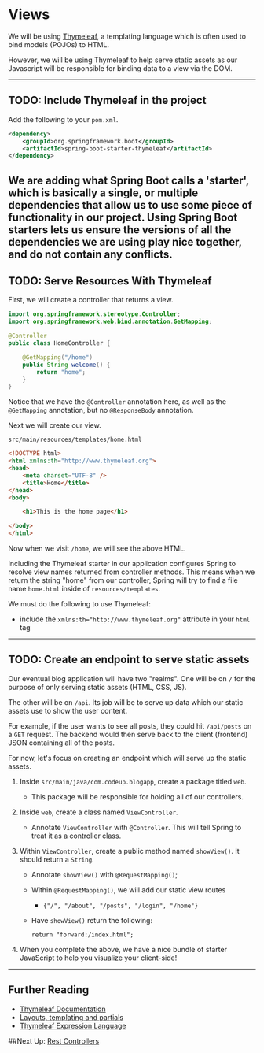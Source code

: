 # Views

We will be using [Thymeleaf](http://www.thymeleaf.org/), a templating language which is often 
used to bind models (POJOs) to HTML. 

However, we will be using Thymeleaf to help serve static assets as our Javascript will be responsible
for binding data to a view via the DOM.

---
## TODO: Include Thymeleaf in the project

Add the following to your `pom.xml`.

```xml
<dependency>
    <groupId>org.springframework.boot</groupId>
    <artifactId>spring-boot-starter-thymeleaf</artifactId>
</dependency>
```

We are adding what Spring Boot calls a 'starter', which is basically a single,
or multiple dependencies that allow us to use some piece of functionality in our
project. Using Spring Boot starters lets us ensure the versions of all the
dependencies we are using play nice together, and do not contain any conflicts.
---
## TODO: Serve Resources With Thymeleaf

First, we will create a controller that returns a view.

```java
import org.springframework.stereotype.Controller;
import org.springframework.web.bind.annotation.GetMapping;

@Controller
public class HomeController {

    @GetMapping("/home")
    public String welcome() {
        return "home";
    }
}
```

Notice that we have the `@Controller` annotation here, as well as the
`@GetMapping` annotation, but no `@ResponseBody` annotation.

Next we will create our view.

`src/main/resources/templates/home.html`

```html
<!DOCTYPE html>
<html xmlns:th="http://www.thymeleaf.org">
<head>
    <meta charset="UTF-8" />
    <title>Home</title>
</head>
<body>

    <h1>This is the home page</h1>

</body>
</html>
```

Now when we visit `/home`, we will see the above HTML.

Including the Thymeleaf starter in our application configures Spring to resolve
view names returned from controller methods. This means when we return the
string "home" from our controller, Spring will try to find a file name
`home.html` inside of `resources/templates`.

We must do the following to use Thymeleaf:

- include the `xmlns:th="http://www.thymeleaf.org"` attribute in your `html`
  tag

---
## TODO: Create an endpoint to serve static assets

Our eventual blog application will have two "realms". One will be on 
`/` for the purpose of only serving static assets (HTML, CSS, JS).

The other will be on `/api`. Its job will be to serve up data which our static assets use to show the user content.

For example, if the user wants to see all posts, they could hit `/api/posts` on a `GET` request. The backend would then serve back to the client (frontend) JSON containing all of the posts.

For now, let's focus on creating an endpoint which will serve up the static assets.

1. Inside `src/main/java/com.codeup.blogapp`, create a package titled `web`.
    - This package will be responsible for holding all of our controllers.


2. Inside `web`, create a class named `ViewController`.
    - Annotate `ViewController` with `@Controller`. This will tell Spring to treat it as a controller class.


3. Within `ViewController`, create a public method named `showView()`. It should return a `String`.
    - Annotate `showView()` with `@RequestMapping()`;
    - Within `@RequestMapping()`, we will add our static view routes
        - `{"/", "/about", "/posts", "/login", "/home"}`
    - Have `showView()` return the following:
    
        ```return "forward:/index.html";```
   
   
4. When you complete the above, we have a nice bundle of starter JavaScript to help you visualize your client-side!


---

## Further Reading

- [Thymeleaf Documentation](http://www.thymeleaf.org/documentation.html)
- [Layouts, templating and partials](http://www.thymeleaf.org/doc/articles/layouts.html)
- [Thymeleaf Expression Language](http://www.thymeleaf.org/doc/articles/standarddialect5minutes.html)


##Next Up: [Rest Controllers](../ii-rest-and-relationships/5-rest.md)